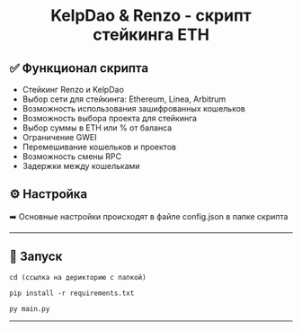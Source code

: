 <h1 align="center">KelpDao & Renzo - скрипт стейкинга ETH</h1>

<h2>✅ Функционал скрипта</h2>

- Стейкинг Renzo и KelpDao
- Выбор сети для стейкинга: Ethereum, Linea, Arbitrum
- Возможность использования зашифрованных кошельков
- Возможность выбора проекта для стейкинга
- Выбор суммы в ETH или % от баланса
- Ограничение GWEI
- Перемешивание кошельков и проектов
- Возможность смены RPC
- Задержки между кошельками

<h2>⚙️ Настройка</h2>

➡️ Основные настройки происходят в файле config.json в папке скрипта


---

<h2>🚀 Запуск</h2>

```
cd (ссылка на дерикторию с папкой)

pip install -r requirements.txt

py main.py
```

---
